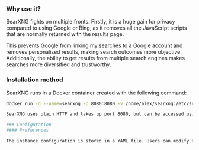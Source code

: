 ### Why use it?

SearXNG fights on multiple fronts. Firstly, it is a huge gain for privacy compared to using Google or Bing, as it removes all the JavaScript scripts that are normally returned with the results page.  

This prevents Google from linking my searches to a Google account and removes personalized results, making search outcomes more objective. Additionally, the ability to get results from multiple search engines makes searches more diversified and trustworthy.

### Installation method

SearXNG runs in a Docker container created with the following command:

```bash
docker run -d --name=searxng -p 8080:8080 -v /home/alex/searxng:/etc/searxng searxng/searxng:latest

SearXNG uses plain HTTP and takes up port 8080, but can be accessed using HTTPS through the Cloudflare tunnel

### Configuration
#### Preferences

The instance configuration is stored in a YAML file. Users can modify settings through the web interface, and personal settings are stored in a browser cookie. Deleting all cookies will remove any personal SearXNG configuration.
